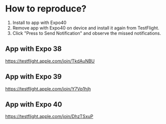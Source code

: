# How to reproduce?

1. Install to app with Expo40
2. Remove app with Expo40 on device and install it again from TestFlight.
3. Click "Press to Send Notification" and observe the missed notifications.

## App with Expo 38

https://testflight.apple.com/join/TkdAuNBU

## App with Expo 39

https://testflight.apple.com/join/Y7Vp1hjh

## App with Expo 40

https://testflight.apple.com/join/DhzTSxuP
